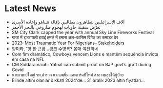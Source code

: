 # Latest News
-  آلاف الإسرائيليين يتظاهرون مطالبين بإقالة نتنياهو وإعادة الأسرى
-  تعرّض سفينة حاويات لهجوم صاروخي بالبحر الأحمر
-  SM City Clark capped the year with annual Sky Line Fireworks Festival
-  गाजा में इजरायली हवाई हमले में हमास अल-कासिम ब्रिगेड का कमांडर ढेर
-  2023: Most Traumatic Year For Nigerians– Stakeholders
-  양미라, '핫'한 근황…핑크 수영복? 몸매 여전하네
-  Com fim dramático, Cowboys vencem Lions e mantêm sequência invicta em casa na NFL
-  CM Siddaramaiah: Yatnal can submit proof on BJP govt’s graft during Covid
-  นายแพทย์ใหญ่ รพ.ตำรวจ แจกอมยิ้ม และการ์ดปีใหม่ ส่งความสุขให้ผู้ป่วย
-  Elinde altını olanlar dikkat! 2024'de... 31 aralık 2023 altın fiyatları...
